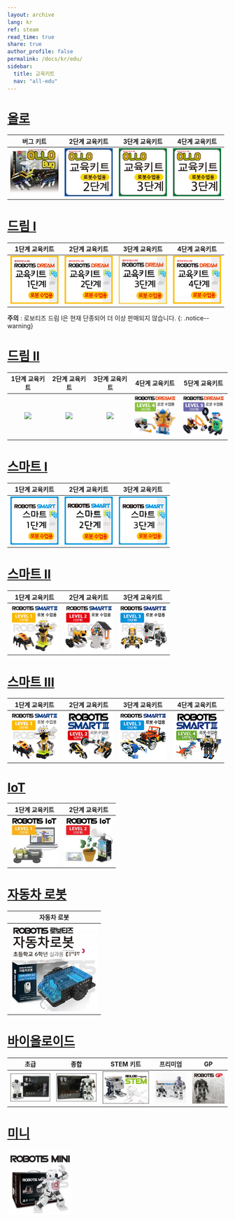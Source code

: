 ```yaml
---
layout: archive
lang: kr
ref: steam
read_time: true
share: true
author_profile: false
permalink: /docs/kr/edu/
sidebar:
  title: 교육키트
  nav: "all-edu"
---
```


# [올로](#올로)

|버그 키트|2단계 교육키트|3단계 교육키트|4단계 교육키트|
|:---:|:---:|:---:|:---:|
|[![](/assets/images/edu/ollo/bug_kit.jpg)](/docs/kr/edu/ollo/bugkit/) | [![](/assets/images/edu/ollo/edu_2nd.jpg)](/docs/kr/edu/ollo/explorer/) | [![](/assets/images/edu/ollo/edu_3rd.jpg)](/docs/kr/edu/ollo/inventor/)| [![](/assets/images/edu/ollo/edu_3rd.jpg)](/docs/kr/edu/ollo/ollo-4/)|

# [드림 I](#드림-i)

|1단계 교육키트|2단계 교육키트|3단계 교육키트|4단계 교육키트|
|:---:|:---:|:---:|:---:|
|[![](/assets/images/edu/dream/dream_l1.jpg)](/docs/kr/edu/dream/dream1-1/) | [![](/assets/images/edu/dream/dream_l2.jpg)](/docs/kr/edu/dream/dream1-2/) | [![](/assets/images/edu/dream/dream_l3.jpg)](/docs/kr/edu/dream/dream1-3/)| [![](/assets/images/edu/dream/dream_l4.jpg)](/docs/kr/edu/dream/dream1-4/)|

**주의** : 로보티즈 드림 I은 현재 단종되어 더 이상 판매되지 않습니다.
{: .notice--warning}

# [드림 II](#드림-ii)

|1단계 교육키트|2단계 교육키트|3단계 교육키트|4단계 교육키트|5단계 교육키트|
|:---:|:---:|:---:|:---:|:---:|
|[![](/assets/images/edu/dream/dream2/robotis_dreamⅡ_lv1_tn_110_kr.jpg)](/docs/kr/edu/dream/dream2-1/) | [![](/assets/images/edu/dream/dream2/robotis_dreamⅡ_lv2_tn_110_kr.jpg)](/docs/kr/edu/dream/dream2-2/) | [![](/assets/images/edu/dream/dream2/robotis_dreamⅡ_lv3_tn_110_kr.jpg)](/docs/kr/edu/dream/dream2-3/)| [![](/assets/images/edu/dream/dream2/robotis_dream2_lv4_tn_110_kr.jpg)](/docs/kr/edu/dream/dream2-4/)| [![](/assets/images/edu/dream/dream2/robotis_dream2_lv5_tn_110_kr.jpg)](/docs/kr/edu/dream/dream2-5/)|

# [스마트 I](#스마트-i)

|1단계 교육키트|2단계 교육키트|3단계 교육키트|
|:---:|:---:|:---:|
|[![](/assets/images/edu/smart/smart1_1.jpg)](/docs/kr/edu/smart/smart1-1/) | [![](/assets/images/edu/smart/smart1_2.jpg)](/docs/kr/edu/smart/smart1-2/) | [![](/assets/images/edu/smart/smart1_3.jpg)](/docs/kr/edu/smart/smart1-3/)|

# [스마트 II](#스마트-ii)

|1단계 교육키트|2단계 교육키트|3단계 교육키트|
|:---:|:---:|:---:|
|[![](/assets/images/edu/smart/smart2_1.jpg)](/docs/kr/edu/smart/smart2-1/) | [![](/assets/images/edu/smart/smart2_2.jpg)](/docs/kr/edu/smart/smart2-2/) | [![](/assets/images/edu/smart/smart2_3.jpg)](/docs/kr/edu/smart/smart2-3/)|

# [스마트 III](#스마트-iii)

|1단계 교육키트|2단계 교육키트|3단계 교육키트|4단계 교육키트|
|:---:|:---:|:---:|:---:|
|[![](/assets/images/edu/smart/smart3_1.jpg)](/docs/kr/edu/smart/smart3-1/) | [![](/assets/images/edu/smart/smart3_2.jpg)](/docs/kr/edu/smart/smart3-2/) |[![](/assets/images/edu/smart/smart3_3.jpg)](/docs/kr/edu/smart/smart3-3/) | [![](/assets/images/edu/smart/smart3_4.jpg)](/docs/kr/edu/smart/smart3-4/) |

# [IoT](#iot)

|1단계 교육키트|2단계 교육키트|
|:---:|:---:|
|[![](/assets/images/edu/iot/robotis_iot_level1_tn_kr.jpg)](/docs/kr/edu/iot/iot-1/) | [![](/assets/images/edu/iot/robotis_iot_level2_tn_kr.jpg)](/docs/kr/edu/iot/iot-2/) |

# [자동차 로봇](#자동차-로봇)

|자동차 로봇|
|:---:|
|[![](/assets/images/edu/car/car_robot_thumbnail.jpg)](/docs/kr/edu/car/) |


# [바이올로이드](#바이올로이드)

|초급|종합|STEM 키트|프리미엄|GP|
|:---:|:---:|:---:|:---:|:---:|
|[![](/assets/images/edu/bioloid/beginner_kit.jpg)](/docs/kr/edu/bioloid/beginner/) | [![](/assets/images/edu/bioloid/comprehensive_kit.jpg)](/docs/kr/edu/bioloid/comprehensive/) | [![](/assets/images/edu/bioloid/stem_kit.jpg)](/docs/kr/edu/bioloid/stem/)| [![](/assets/images/edu/bioloid/premium.jpg)](/docs/kr/edu/bioloid/premium/)| [![](/assets/images/edu/bioloid/gp.jpg)](/docs/kr/edu/bioloid/gp/)|

# [미니](#미니)

[![](/assets/images/edu/mini/mini.jpg)](/docs/kr/edu/mini/)
